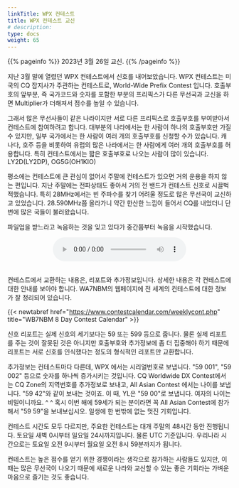 ```yaml
---
linkTitle: WPX 컨테스트
title: WPX 컨테스트 교신
# description:
type: docs
weight: 65
---
```


{{% pageinfo %}}
2023년 3월 26일 교신.
{{% /pageinfo %}}

지난 3월 말에 열렸던 WPX 컨테스트에서 신호를 내어보았습니다. WPX 컨테스트는 미국의 CQ 잡지사가 주관하는 컨테스트로, World-Wide Prefix Contest 입니다. 호출부호의 앞부분, 즉 국가코드와 숫자를 포함한 부분의 프리픽스가  다른 무선국과 교신을 하면 Multiplier가 더해져서 점수를 높일 수 있습니다.

그래서 많은 무선사들이 같은 나라이지만 서로 다른 프리픽스로 호출부호를 부여받아서 컨테스트에 참여하려고 합니다. 대부분의 나라에서는 한 사람이 하나의 호출부호만 가질 수 있지만, 일부 국가에서는 한 사람이 여러 개의 호출부호를 신청할 수가 있습니다. 캐나다, 호주 등을 비롯하여 유럽의 많은 나라에서는 한 사람에게 여러 개의 호출부호를 허용합니다. 특히 컨테스트에서는 짧은 호출부호로 나오는 사람이 많이 있습니다. LY2D(LY2DP), OG5G(OH1KIO)

평소에는 컨테스트에 큰 관심이 없어서 주말에 컨테스트가 있으면 거의 운용을 하지 않는 편입니다. 지난 주말에는 전파상태도 좋아서 거의 전 밴드가 컨테스트 신호로 시끌벅적했습니다. 특히 28MHz에서는 빈 주파수를 찾기 어려울 정도로 많은 무선국이 교신하고 있었습니다. 28.590MHz쯤 올라가니 약간 한산한 느낌이 들어서 CQ를 내었더니 단번에 많은 국들이 불러왔습니다.

파일업을 받느라고 녹음하는 것을 잊고 있다가 중간쯤부터 녹음을 시작했습니다.<br>

<center><audio src="https://blog.kakaocdn.net/dn/J3aHk/btr8zmtuRRg/DvYEKAgRen1PAW3GlpCXlK/tfile.mp3" controls="controls"></audio></center><br>



컨테스트에서 교환하는 내용은, 리포트와 추가정보입니다. 상세한 내용은 각 컨테스트에 대한 안내를 보아야 합니다. WA7NBM의 웹페이지에 전 세계의 컨테스트에 대한 정보가 잘 정리되어 있습니다.

{{< newtabref href="https://www.contestcalendar.com/weeklycont.php" title="WB7NBM 8 Day Contest Calendar" >}}<br>

신호 리포트는 실제 신호의 세기보다는 59 또는 599 등으로 줍니다. 물론 실제 리포트를 주는 것이 잘못된 것은 아니지만 호출부호와 추가정보에 좀 더 집중해야 하기 때문에 리포트는 서로 신호를 인식했다는 정도의 형식적인 리포트만 교환합니다. 

추가정보는 컨테스트마다 다른데, WPX 에서는 시리얼번호로 보냅니다. "59 001", "59 002" 등으로 숫자를 하나씩 증가시키는 것입니다.  CQ Worldwide DX Contest에서는 CQ Zone의 지역번호를 추가정보로 보내고, All Asian Contest 에서는 나이를 보냅니다. "59 42"와 같이 보내는 것이죠. 이 때, YL은 "59 00"로 보냅니다. 여자의 나이는 비밀이니까요. ^ ^  혹시 이번 해에 59세가 되는 분이라면 꼭 All Asian Contest에 참가해서 "59 59"을 보내보십시오. 일생에 한 번밖에 없는 멋진 기회입니다.

컨테스트 시간도 모두 다르지만, 주요한 컨테스트는 대개 주말의 48시간 동안 진행됩니다. 토요일 새벽 0시부터 일요일 24시까지입니다. 물론 UTC 기준입니다. 우리나라 시간으로는 토요일 오전 9시부터 월요일 오전 8시 59분까지가 됩니다.

컨테스트는 높은 점수를 얻기 위한 경쟁이라는 생각으로 참가하는 사람들도 있지만, 이 때는 많은 무선국이 나오기 때문에 새로운 나라와 교신할 수 있는 좋은 기회라는 가벼운 마음으로 즐기는 것도 좋습니다.

 

 